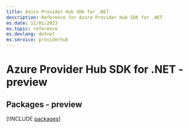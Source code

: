 ```yaml
---
title: Azure Provider Hub SDK for .NET
description: Reference for Azure Provider Hub SDK for .NET
ms.date: 11/01/2023
ms.topic: reference
ms.devlang: dotnet
ms.service: providerhub
---
```

# Azure Provider Hub SDK for .NET - preview
## Packages - preview
[!INCLUDE [packages](provider-hub-index.md)]